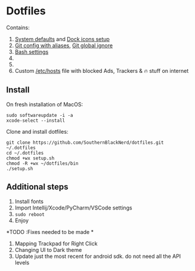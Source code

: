 # Dotfiles

Contains:
  1. [System defaults]() and [Dock icons setup]()
  2. [Git config with aliases](), [Git global ignore]()
  3. [Bash settings]()
  4. []()
  5. []()
  6. Custom [/etc/hosts](https://github.com/mihaliak/dotfiles/blob/master/etc/hosts) file with blocked Ads, Trackers & 🔥 stuff on internet
  <!-- 8. `ssh-manager` command to manage ssh config hosts and keys, including copy public keys to clipboard, transfer to server and more with autocomplete
  9. Packages / CLI (brew, brew cask, dockutil, htop, iftop, openssl, tig, composer, httpie, nmap, php71, git, subversion, node, python3, thefuck, wget, yarn, zsh, zsh-completions)
  10. Applications (alfred, google-chrome, slack, spotify, sublime-text, vlc, phpstorm, sequel-pro, filezilla, postman, iterm2, teamviewer, lastpass, spectacle, appcleaner, skype)
  -->

## Install

On fresh installation of MacOS:

    sudo softwareupdate -i -a
    xcode-select --install

Clone and install dotfiles:

    git clone https://github.com/SouthernBlackNerd/dotfiles.git ~/.dotfiles
    cd ~/.dotfiles
    chmod +wx setup.sh
    chmod -R +wx ~/dotfiles/bin
    ./setup.sh

## Additional steps

1. Install fonts
3. Import Intellij/Xcode/PyCharm/VSCode settings
4. `sudo reboot`
5. Enjoy

<!-- ## The `dotfiles` command

    $ dotfiles
    ￫ Usage: dotfiles <command>

    Commands:
        help             This help message
        update           Update packages and pkg managers (OS, brew, npm, yarn, commposer)
        clean            Clean up caches (brew, npm, yarn, composer)
        symlinks         Run symlinks script
        brew             Run brew script
        homestead        Run homestead script
        valet            Run valet script
        ohmyzsh          Run oh my zsh script
        hosts            Run hosts script
        defaults         Run MacOS defaults script
        dock             Run MacOS dock script

## The `ssh-manager` command

    $ ssh-manager
    ￫ Usage: ssh-manager <command>

    Commands:
        help             This help message
        list             List of all SSH keys and hosts in SSH config
        list-keys        List of all SSH keys
        list-host        List of all hosts in SSH config
        copy             Copy public SSH key
        new              Generate new SSH key
        host             Add host to SSH config, use --key to generate new key
        remove           Remove host from SSH config

credit: https://github.com/mihaliak/dotfiles
 -->


*TODO :Fixes needed to be made *
 1) Mapping Trackpad for Right Click
 2) Changing UI to Dark theme
 5) Update just the most recent for android sdk. do not need all the API levels
